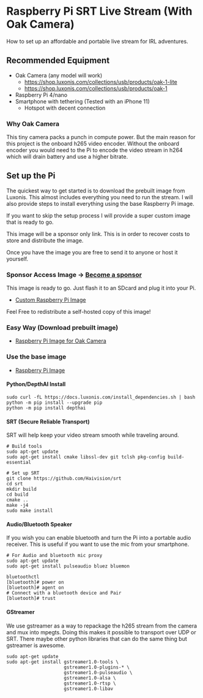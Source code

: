 # Raspberry Pi SRT Live Stream (With Oak Camera)
How to set up an affordable and portable live stream for IRL adventures.

## Recommended Equipment

- Oak Camera (any model will work)
  - https://shop.luxonis.com/collections/usb/products/oak-1-lite
  - https://shop.luxonis.com/collections/usb/products/oak-1
- Raspberry Pi 4/nano 
- Smartphone with tethering (Tested with an iPhone 11)
  - Hotspot with decent connection

### Why Oak Camera

This tiny camera packs a punch in compute power.
But the main reason for this project is the onboard h265 video encoder. 
Without the onboard encoder you would need to the Pi to encode the video 
stream in h264 which will drain battery and use a higher bitrate.

## Set up the Pi

The quickest way to get started is to download the prebuilt image from Luxonis.
This almost includes everything you need to run the stream. 
I will also provide steps to install everything using the base Raspberry Pi image.

If you want to skip the setup process I will provide a super custom image that is ready to go.

This image will be a sponsor only link. This is in order to recover costs to store and distribute the image.

Once you have the image you are free to send it to anyone or host it yourself. 

### Sponsor Access Image -> [Become a sponsor]()


This image is ready to go. Just flash it to an SDcard and plug it into your Pi.


- [Custom Raspberry Pi Image]()

Feel Free to redistribute a self-hosted copy of this image!

### Easy Way (Download prebuilt image)
- [Raspberry Pi Image for Oak Camera](https://docs.luxonis.com/projects/hardware/en/latest/pages/guides/raspberrypi.html)

### Use the base image
- [Raspberry Pi Image](https://www.raspberrypi.com/software/operating-systems/)

#### Python/DepthAI Install

```shell
sudo curl -fL https://docs.luxonis.com/install_dependencies.sh | bash
python -m pip install --upgrade pip
python -m pip install depthai
```

#### SRT (Secure Reliable Transport)
SRT will help keep your video stream smooth while traveling around.

```shell
# Build tools
sudo apt-get update
sudo apt-get install cmake libssl-dev git tclsh pkg-config build-essential

# Set up SRT
git clone https://github.com/Haivision/srt
cd srt
mkdir build
cd build
cmake ..
make -j4
sudo make install
```

#### Audio/Bluetooth Speaker

If you wish you can enable bluetooth and turn the Pi into a portable audio receiver.
This is useful if you want to use the mic from your smartphone.

```shell
# For Audio and bluetooth mic proxy
sudo apt-get update
sudo apt-get install pulseaudio bluez bluemon

bluetoothctl
[bluetooth]# power on
[bluetooth]# agent on
# Connect with a bluetooth device and Pair
[bluetooth]# trust
```

#### GStreamer

We use gstreamer as a way to repackage the h265 stream from the camera and mux into mpegts.
Doing this makes it possible to transport over UDP or SRT. There maybe other python libraries that can do the same thing but gstreamer is awesome.

```shell
sudo apt-get update
sudo apt-get install gstreamer1.0-tools \
                     gstreamer1.0-plugins-* \
                     gstreamer1.0-pulseaudio \
                     gstreamer1.0-alsa \
                     gstreamer1.0-rtsp \
                     gstreamer1.0-libav
```
